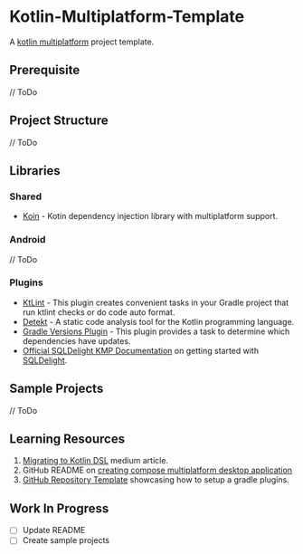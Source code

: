 # Kotlin-Multiplatform-Template

A [kotlin multiplatform](https://kotlinlang.org/docs/multiplatform.html) project template.

## Prerequisite

// ToDo

## Project Structure

// ToDo

## Libraries

### __Shared__

- [Koin](https://insert-koin.io/docs/setup/v3.1) - Kotin dependency injection library with
  multiplatform support.

### __Android__

// ToDo

### __Plugins__

- [KtLint](https://github.com/JLLeitschuh/ktlint-gradle) - This plugin creates convenient tasks in your Gradle project that run ktlint checks or do code auto format.
- [Detekt](https://github.com/detekt/detekt) - A static code analysis tool for the Kotlin programming language.
- [Gradle Versions Plugin](https://github.com/ben-manes/gradle-versions-plugin) - This plugin provides a task to determine which dependencies have updates.
- [Official SQLDelight KMP Documentation](https://cashapp.github.io/sqldelight/multiplatform_sqlite/) on getting started with [SQLDelight](https://github.com/cashapp/sqldelight).
## Sample Projects

// ToDo

## Learning Resources

1. [Migrating to Kotlin DSL](https://evanschepsiror.medium.com/migrating-to-kotlin-dsl-4ee0d6d5c977)
   medium article.
2. GitHub README
   on [creating compose multiplatform desktop application](https://github.com/JetBrains/compose-jb/tree/master/tutorials/Getting_Started)
3. [GitHub Repository Template](https://github.com/wangerekaharun/GradleBuildPlugins) showcasing how
   to setup a gradle plugins.

## Work In Progress

- [ ] Update README
- [ ] Create sample projects
